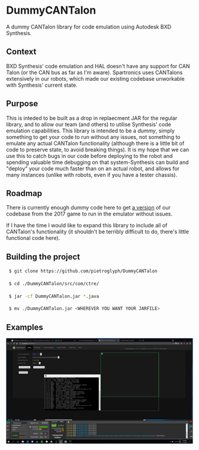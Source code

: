 # DummyCANTalon
A dummy CANTalon library for code emulation using Autodesk BXD Synthesis.
## Context
BXD Synthesis' code emulation and HAL doesn't have any support for CAN Talon (or the CAN bus as far as I'm aware). Spartronics uses CANTalons extensively in our robots, which made our existing codebase unworkable with Synthesis' current state.
## Purpose
 This is inteded to be built as a drop in replaecment JAR for the regular library, and to allow our team (and others) to utilise Synthesis' code emulation capabilities. This library is intended to be a _dummy_, simply something to get your code to run without any issues, not something to emulate any actual CANTalon functionality (although there is a little bit of code to preserve state, to avoid breaking things). It is my hope that we can use this to catch bugs in our code before deploying to the robot and spending valuable time debugging on that system-Synthesis can build and "deploy" your code much faster than on an actual robot, and allows for many instances (unlike with robots, even if you have a tester chassis).
## Roadmap
There is currently enough dummy code here to get [a version](https://github.com/pietroglyph/2017-STEAMworks/tree/controlmanager-sim) of our codebase from the 2017 game to run in the emulator without issues.

If I have the time I would like to expand this library to include all of CANTalon's functionality (it shouldn't be terribly difficult to do, there's little functional code here).
## Building the project
```bash
 $ git clone https://github.com/pietroglyph/DummyCANTalon

 $ cd ./DummyCANTalon/src/com/ctre/

 $ jar -cf DummyCANTalon.jar *.java

 $ mv ./DummyCANTalon.jar <WHEREVER YOU WANT YOUR JARFILE>
```
## Examples
![Example of a real codebase running DummyCANTalon](https://raw.githubusercontent.com/pietroglyph/pietroglyph.github.io/208998eca3a393ffce6003f737a164f025705ea7/_site/assets/example_dummycan.png)
